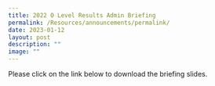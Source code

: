 ```yaml
---
title: 2022 O Level Results Admin Briefing
permalink: /Resources/announcements/permalink/
date: 2023-01-12
layout: post
description: ""
image: ""
---
```

Please click on the link below to download the briefing slides.